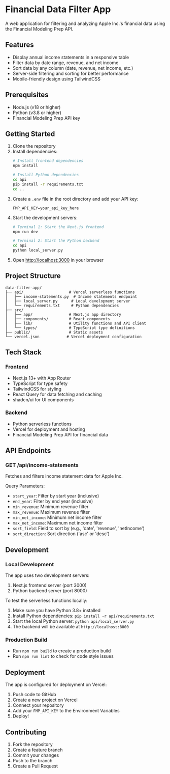 # Financial Data Filter App

A web application for filtering and analyzing Apple Inc.'s financial data using the Financial Modeling Prep API.

## Features

- Display annual income statements in a responsive table
- Filter data by date range, revenue, and net income
- Sort data by any column (date, revenue, net income, etc.)
- Server-side filtering and sorting for better performance
- Mobile-friendly design using TailwindCSS

## Prerequisites

- Node.js (v18 or higher)
- Python (v3.8 or higher)
- Financial Modeling Prep API key

## Getting Started

1. Clone the repository
2. Install dependencies:
   ```bash
   # Install frontend dependencies
   npm install

   # Install Python dependencies
   cd api
   pip install -r requirements.txt
   cd ..
   ```
3. Create a `.env` file in the root directory and add your API key:
   ```
   FMP_API_KEY=your_api_key_here
   ```
4. Start the development servers:
   ```bash
   # Terminal 1: Start the Next.js frontend
   npm run dev

   # Terminal 2: Start the Python backend
   cd api
   python local_server.py
   ```
5. Open [http://localhost:3000](http://localhost:3000) in your browser

## Project Structure

```
data-filter-app/
├── api/                    # Vercel serverless functions
│   ├── income-statements.py  # Income statements endpoint
│   ├── local_server.py      # Local development server
│   └── requirements.txt     # Python dependencies
├── src/
│   ├── app/                # Next.js app directory
│   ├── components/         # React components
│   ├── lib/                # Utility functions and API client
│   └── types/              # TypeScript type definitions
├── public/                 # Static assets
└── vercel.json            # Vercel deployment configuration
```

## Tech Stack

### Frontend
- Next.js 13+ with App Router
- TypeScript for type safety
- TailwindCSS for styling
- React Query for data fetching and caching
- shadcn/ui for UI components

### Backend
- Python serverless functions
- Vercel for deployment and hosting
- Financial Modeling Prep API for financial data

## API Endpoints

### GET /api/income-statements
Fetches and filters income statement data for Apple Inc.

Query Parameters:
- `start_year`: Filter by start year (inclusive)
- `end_year`: Filter by end year (inclusive)
- `min_revenue`: Minimum revenue filter
- `max_revenue`: Maximum revenue filter
- `min_net_income`: Minimum net income filter
- `max_net_income`: Maximum net income filter
- `sort_field`: Field to sort by (e.g., 'date', 'revenue', 'netIncome')
- `sort_direction`: Sort direction ('asc' or 'desc')

## Development

### Local Development
The app uses two development servers:
1. Next.js frontend server (port 3000)
2. Python backend server (port 8000)

To test the serverless functions locally:
1. Make sure you have Python 3.8+ installed
2. Install Python dependencies: `pip install -r api/requirements.txt`
3. Start the local Python server: `python api/local_server.py`
4. The backend will be available at `http://localhost:8000`

### Production Build
- Run `npm run build` to create a production build
- Run `npm run lint` to check for code style issues

## Deployment

The app is configured for deployment on Vercel:

1. Push code to GitHub
2. Create a new project on Vercel
3. Connect your repository
4. Add your `FMP_API_KEY` to the Environment Variables
5. Deploy!

## Contributing

1. Fork the repository
2. Create a feature branch
3. Commit your changes
4. Push to the branch
5. Create a Pull Request
